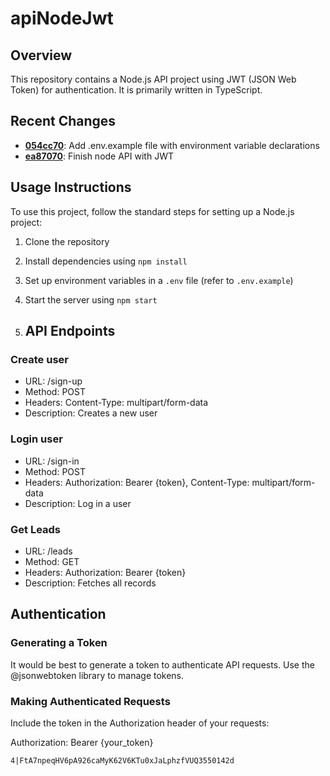 # apiNodeJwt

## Overview
This repository contains a Node.js API project using JWT (JSON Web Token) for authentication. It is primarily written in TypeScript.

## Recent Changes
- **[054cc70](https://github.com/andreattamatheus/apiNodeJwt/commit/054cc70b4d1621e922da617785b1d283f70680dd)**: Add .env.example file with environment variable declarations
- **[ea87070](https://github.com/andreattamatheus/apiNodeJwt/commit/ea870703f099cc74f5c68b5b26ad8b56eeabfacd)**: Finish node API with JWT

## Usage Instructions
To use this project, follow the standard steps for setting up a Node.js project:
1. Clone the repository
2. Install dependencies using `npm install`
3. Set up environment variables in a `.env` file (refer to `.env.example`)
4. Start the server using `npm start`

5. ## API Endpoints

### Create user

-   URL: /sign-up
-   Method: POST
-   Headers: Content-Type: multipart/form-data
-   Description: Creates a new user

### Login user

-   URL: /sign-in
-   Method: POST
-   Headers: Authorization: Bearer {token}, Content-Type: multipart/form-data
-   Description: Log in a user

### Get Leads

-   URL: /leads
-   Method: GET
-   Headers: Authorization: Bearer {token}
-   Description: Fetches all records


## Authentication

### Generating a Token

It would be best to generate a token to authenticate API requests. Use the @jsonwebtoken library to manage tokens.

### Making Authenticated Requests

Include the token in the Authorization header of your requests:

Authorization: Bearer {your_token}

```
4|FtA7npeqHV6pA926caMyK62V6KTu0xJaLphzfVUQ3550142d
```
